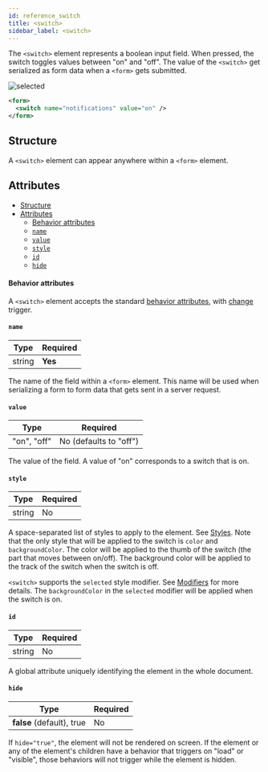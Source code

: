 ```yaml
---
id: reference_switch
title: <switch>
sidebar_label: <switch>
---
```


The `<switch>` element represents a boolean input field. When pressed, the switch toggles values between "on" and "off". The value of the `<switch>` get serialized as form data when a `<form>` gets submitted.

![selected](/img/reference_switch.png)

```xml
<form>
  <switch name="notifications" value="on" />
</form>
```

## Structure

A `<switch>` element can appear anywhere within a `<form>` element.

## Attributes

- [Structure](#structure)
- [Attributes](#attributes)
  - [Behavior attributes](#behavior-attributes)
  - [`name`](#name)
  - [`value`](#value)
  - [`style`](#style)
  - [`id`](#id)
  - [`hide`](#hide)

#### Behavior attributes

A `<switch>` element accepts the standard [behavior attributes](/docs/reference_behavior_attributes), with [change](/docs/reference_behavior_attributes#change) trigger.

#### `name`

| Type   | Required |
| ------ | -------- |
| string | **Yes**  |

The name of the field within a `<form>` element. This name will be used when serializing a form to form data that gets sent in a server request.

#### `value`

| Type        | Required               |
| ----------- | ---------------------- |
| "on", "off" | No (defaults to "off") |

The value of the field. A value of "on" corresponds to a switch that is on.

#### `style`

| Type   | Required |
| ------ | -------- |
| string | No       |

A space-separated list of styles to apply to the element. See [Styles](/docs/reference_style). Note that the only style that will be applied to the switch is `color` and `backgroundColor`. The color will be applied to the thumb of the switch (the part that moves between on/off). The background color will be applied to the track of the switch when the switch is off.

`<switch>` supports the `selected` style modifier. See [Modifiers](/docs/reference_modifier) for more details. The `backgroundColor` in the `selected` modifier will be applied when the switch is on.

#### `id`

| Type   | Required |
| ------ | -------- |
| string | No       |

A global attribute uniquely identifying the element in the whole document.

#### `hide`

| Type                      | Required |
| ------------------------- | -------- |
| **false** (default), true | No       |

If `hide="true"`, the element will not be rendered on screen. If the element or any of the element's children have a behavior that triggers on "load" or "visible", those behaviors will not trigger while the element is hidden.
